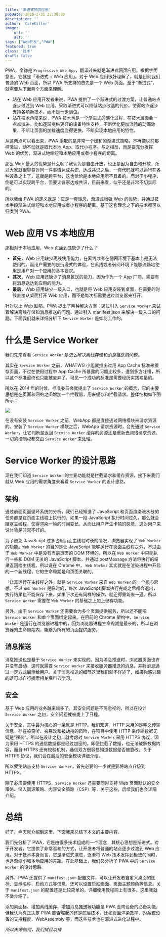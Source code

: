 ```yaml
---
title: '渐进式网页应用'
pubDate: 2025-3-31 22:30:00
description: ''
author: 'CafeKiller'
image:
    url: ''
    alt: ''
tags: ["Web开发","PWA"]
featured: true
class: '技术'
draft: false
---
```


PWA，全称是 `Progressive Web App`，翻译过来就是渐进式网页应用。根据字面意思，它就是「渐进式 + Web 应用」。对于 Web 应用很好理解了，就是目前我们普通的 Web 页面，所以 PWA 所支持的首先是一个 Web 页面。至于“渐进式”，就需要从下面两个方面来理解。

- 站在 Web 应用开发者来说，PWA 提供了一个渐进式的过渡方案，让普通站点逐步过渡到 Web 应用。采取渐进式可以降低站点改造的代价，使得站点逐步支持各项新技术，而不是一步到位。
- 站在技术角度来说，PWA 技术也是一个渐进式的演化过程，在技术层面会一点点演进，比如逐渐提供更好的设备特性支持，不断优化更加流畅的动画效果，不断让页面的加载速度变得更快，不断实现本地应用的特性。

从这两点可以看出来，PWA 采取的是非常一个缓和的渐进式策略，不再像以前那样激进，动不动就是取代本地 App、取代小程序。与之相反，而是要充分发挥 Web 的优势，渐进式地缩短和本地应用或者小程序的距离。

那么 Web 最大的优势是什么呢？我认为是自由开放，也正是因为自由和开放，所以大家就很容易对同一件事情达成共识，达成共识之后，一套代码就可以运行在各种设备之上了，这就是跨平台，这也恰恰是本地应用所不具备的。而对于小程序，倒是可以实现跨平台，但要让各家达成共识，目前来看，似乎还是非常不切实际的。

所以我给 PWA 的定义就是：它是一套理念，渐进式增强 Web 的优势，并通过技术手段渐进式缩短和本地应用或者小程序的距离。基于这套理念之下的技术都可以归类到 PWA。

# Web 应用 VS 本地应用

那相对于本地应用，Web 页面到底缺少了什么？

- **首先**，Web 应用缺少离线使用能力，在离线或者在弱网环境下基本上是无法使用的。而用户需要的是沉浸式的体验，在离线或者弱网环境下能够流畅地使用是用户对一个应用的基本要求。
- **其次**，Web 应用还缺少了消息推送的能力，因为作为一个 App 厂商，需要有将消息送达到应用的能力。
- **最后**，Web 应用缺少一级入口，也就是将 Web 应用安装到桌面，在需要的时候直接从桌面打开 Web 应用，而不是每次都需要通过浏览器来打开。

针对以上 Web 缺陷，PWA 提出了两种解决方案：通过引入 `Service Worker` 来试着解决离线存储和消息推送的问题，通过引入 manifest.json 来解决一级入口的问题。下面我们就来详细分析下 `Service Worker` 是如何工作的。

# 什么是 Service Worker

我们先来看看 `Service Worker` 是怎么解决离线存储和消息推送的问题。

其实在 `Service Worker` 之前，WHATWG 小组就推出过用 App Cache 标准来缓存页面，不过在使用过程中 App Cache 所暴露的问题比较多，遭到多方吐槽，所以这个标准最终也只能被废弃了，可见一个成功的标准是需要经历实践考量的。

所以在 2014 年的时候，标准委员会就提出了 `Service Worker` 的概念，它的主要思想是在页面和网络之间增加一个拦截器，用来缓存和拦截请求。整体结构如下图所示：

![](https://blog.poetries.top/img/static/gitee/2019/11/76.png)

在没有安装 `Service Worker` 之前，WebApp 都是直接通过网络模块来请求资源的。安装了 `Service Worker` 模块之后，WebApp 请求资源时，会先通过 `Service Worker`，让它判断是返回 `Service Worker` 缓存的资源还是重新去网络请求资源。一切的控制权都交由 `Service Worker` 来处理。

# Service Worker 的设计思路

现在我们知道 `Service Worker` 的主要功能就是拦截请求和缓存资源，接下来我们就从 Web 应用的需求角度来看看 `Service Worker` 的设计思路。

## 架构

通过前面页面循环系统的分析，我们已经知道了 JavaScript 和页面渲染流水线的任务都是在页面主线程上执行的，如果一段 JavaScript 执行时间过久，那么就会阻塞主线程，使得渲染一帧的时间变长，从而让用户产生卡顿的感觉，这对用户来说体验是非常不好的。

为了避免 JavaScript 过多占用页面主线程时长的情况，浏览器实现了 `Web Worker` 的功能。`Web Worker` 的目的是让 JavaScript 能够运行在页面主线程之外，不过由于 `Web Worker` 中是没有当前页面的 DOM 环境的，所以在 `Web Worker` 中只能执行一些和 DOM 无关的 JavaScript 脚本，并通过 postMessage 方法将执行的结果返回给主线程。所以说在 Chrome 中， `Web Worker` 其实就是在渲染进程中开启的一个新线程，它的生命周期是和页面关联的。

「让其运行在主线程之外」就是 `Service Worker` 来自 `Web Worker` 的一个核心思想。不过 `Web Worker` 是临时的，每次 JavaScript 脚本执行完成之后都会退出，执行结果也不能保存下来，如果下次还有同样的操作，就还得重新来一遍。所以 `Service Worker` 需要在 `Web Worker` 的基础之上加上储存功能。

另外，由于 `Service Worker` 还需要会为多个页面提供服务，所以还不能把 `Service Worker` 和单个页面绑定起来。在目前的 Chrome 架构中，`Service Worker` 是运行在浏览器进程中的，因为浏览器进程生命周期是最长的，所以在浏览器的生命周期内，能够为所有的页面提供服务。

## 消息推送

消息推送也是基于 `Service Worker` 来实现的。因为消息推送时，浏览器页面也许并没有启动，这时就需要 `Service Worker` 来接收服务器推送的消息，并将消息通过一定方式展示给用户。关于消息推送的细节这里我们就不详述了，如果你感兴趣的话可以自行搜索相关资料去学习。

## 安全

基于 Web 应用的业务越来越多了，其安全问题是不可忽视的，所以在设计 `Service Worker` 之初，安全问题就被提上了日程。

关于安全，其中最为核心的一条就是 HTTP。我们知道，HTTP 采用的是明文传输信息，存在被窃听、被篡改和被劫持的风险，在项目中使用 HTTP 来传输数据无疑是“裸奔”。所以在设计之初，就考虑对 `Service Worker` 采用 HTTPS 协议，因为采用 HTTPS 的通信数据都是经过加密的，即便拦截了数据，也无法破解数据内容，而且 HTTPS 还有校验机制，通信双方很容易知道数据是否被篡改。关于 HTTPS 协议，我们会在最后的安全模块详细介绍。

所以要使站点支持 `Service Worker`，首先必要的一步就是要将站点升级到 HTTPS。

除了必须要使用 HTTPS，`Service Worker` 还需要同时支持 Web 页面默认的安全策略、储入同源策略、内容安全策略（CSP）等，关于这些，后续我们也会详细介绍。

# 总结

好了，今天就介绍到这里，下面我来总结下本文的主要内容。

我们先分析了 PWA，它是由很多技术组成的一个理念，其核心思想是渐进式。对于开发者，它提供了非常温和的方式，让开发者将普通的站点逐步过渡到 Web 应用。对于技术本身而言，它是渐进式演进，逐渐将 Web 技术发挥到极致的同时，也逐渐缩小和本地应用的差距。在此基础上，我们又分析了 PWA 中的 `Service Worker` 的设计思路。

另外，PWA 还提供了 `manifest.json` 配置文件，可以让开发者自定义桌面的图标、显示名称、启动方式等信息，还可以设置启动画面、页面主题颜色等信息。关于 `manifest.json` 的配置还是比较简单的，详细使用教程网上有很多，这里我就不做介绍了。

添加桌面标、增加离线缓存、增加消息推送等功能是 PWA 走向设备的必备功能，但我认为真正决定 PWA 能否崛起的还是底层技术，比如页面渲染效率、对系统设备的支持程度、WebAssembly 等，而这些技术也在渐进式进化过程中。

*所以未来如何，我们拭目以待*
